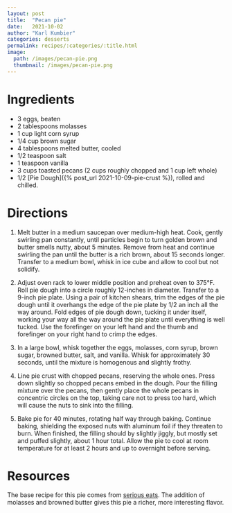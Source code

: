 ```yaml
---
layout: post
title:  "Pecan pie"
date:   2021-10-02
author: "Karl Kumbier"
categories: desserts
permalink: recipes/:categories/:title.html
image:
  path: /images/pecan-pie.png
  thumbnail: /images/pecan-pie.png
---
```


# Ingredients

* 3 eggs, beaten
* 2 tablespoons molasses
* 1 cup light corn syrup
* 1/4 cup brown sugar
* 4 tablespoons melted butter, cooled
* 1/2 teaspoon salt
* 1 teaspoon vanilla
* 3 cups toasted pecans (2 cups roughly chopped and 1 cup left whole)
* 1/2 [Pie Dough]({% post_url 2021-10-09-pie-crust %}), rolled and chilled.

# Directions

1. Melt butter in a medium saucepan over medium-high heat. Cook, gently swirling
   pan constantly, until particles begin to turn golden brown and butter smells
nutty, about 5 minutes. Remove from heat and continue swirling the pan until the
butter is a rich brown, about 15 seconds longer. Transfer to a medium bowl,
whisk in ice cube and allow to cool but not solidify.

2. Adjust oven rack to lower middle position and preheat oven to 375°F. Roll pie
   dough into a circle roughly 12-inches in diameter. Transfer to a 9-inch pie
plate. Using a pair of kitchen shears, trim the edges of the pie dough until it
overhangs the edge of the pie plate by 1/2 an inch all the way around. Fold
edges of pie dough down, tucking it under itself, working your way all the way
around the pie plate until everything is well tucked. Use the forefinger on your
left hand and the thumb and forefinger on your right hand to crimp the edges.

3. In a large bowl, whisk together the eggs, molasses, corn syrup, brown sugar,
   browned butter, salt, and vanilla. Whisk for approximately 30 seconds, until
the mixture is homogenous and slightly frothy.

3. Line pie crust with chopped pecans, reserving the whole ones. Press down
   slightly so chopped pecans embed in the dough. Pour the filling mixture over
the pecans, then gently place the whole pecans in concentric circles on the top,
taking care not to press too hard, which will cause the nuts to sink into the
filling.

4. Bake pie for 40 minutes, rotating half way through baking. Continue baking,
   shielding the exposed nuts with aluminum foil if they threaten to burn. When
finished, the filling should by slightly jiggly, but mostly set and puffed
slightly, about 1 hour total. Allow the pie to cool at room temperature for at
least 2 hours and up to overnight before serving.

# Resources

The base recipe for this pie comes from [serious
eats](https://www.seriouseats.com/classic-pecan-pie-recipe-easy-thanksgiving-dessert).
The addition of molasses and browned butter gives this pie a richer, more
interesting flavor.

